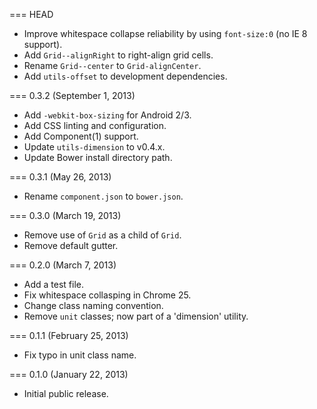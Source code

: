 === HEAD

* Improve whitespace collapse reliability by using `font-size:0` (no IE 8 support).
* Add `Grid--alignRight` to right-align grid cells.
* Rename `Grid--center` to `Grid-alignCenter`.
* Add `utils-offset` to development dependencies.

=== 0.3.2 (September 1, 2013)

* Add `-webkit-box-sizing` for Android 2/3.
* Add CSS linting and configuration.
* Add Component(1) support.
* Update `utils-dimension` to v0.4.x.
* Update Bower install directory path.

=== 0.3.1 (May 26, 2013)

* Rename `component.json` to `bower.json`.

=== 0.3.0 (March 19, 2013)

* Remove use of `Grid` as a child of `Grid`.
* Remove default gutter.

=== 0.2.0 (March 7, 2013)

* Add a test file.
* Fix whitespace collasping in Chrome 25.
* Change class naming convention.
* Remove `unit` classes; now part of a 'dimension' utility.

=== 0.1.1 (February 25, 2013)

* Fix typo in unit class name.

=== 0.1.0 (January 22, 2013)

* Initial public release.
